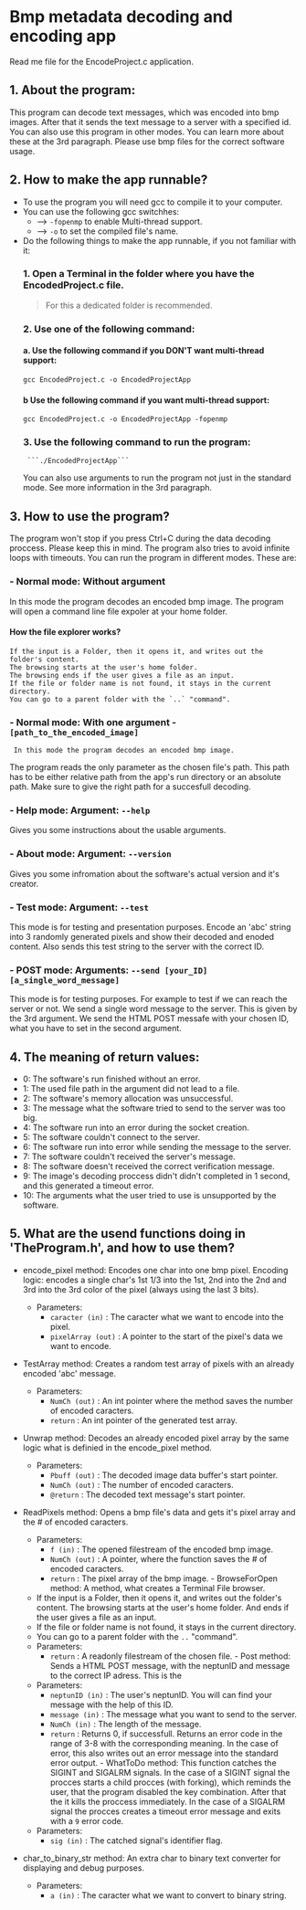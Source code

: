 # Bmp metadata decoding and encoding app
Read me file for the EncodeProject.c application.

## 1. About the program:
   This program can decode text messages, which was encoded into bmp images.
   After that it sends the text message to a server with a specified id.
   You can also use this program in other modes. You can learn more about these at the 3rd paragraph.
   Please use bmp files for the correct software usage.

## 2. How to make the app runnable?
   - To use the program you will need gcc to compile it to your computer.
   - You can use the following gcc switchhes:
     - -->	`-fopenmp` to enable Multi-thread support.
     - -->	`-o` to set the compiled file's name. 	
   - Do the following things to make the app runnable, if you not familiar with it:
     ### 1.	Open a Terminal in the folder where you have the EncodedProject.c file.
        > For this a dedicated folder is recommended.
     ### 2. Use one of the following command:
        #### a. Use the following command if you **DON'T** want multi-thread support:
	  ```gcc EncodedProject.c -o EncodedProjectApp```
        #### b Use the following command if you want multi-thread support:
	  ```gcc EncodedProject.c -o EncodedProjectApp -fopenmp```
     ### 3. Use the following command to run the program:
          ```./EncodedProjectApp```
	  You can also use arguments to run the program not just in the standard mode.
	  See more information in the 3rd paragraph.
 ## 3. How to use the program?
   The program won't stop if you press Ctrl+C during the data decoding proccess. Please keep this in mind.
   The program also tries to avoid infinite loops with timeouts.
   You can run the program in different modes. These are:
 ### - Normal mode: Without argument
   In this mode the program decodes an encoded bmp image.
   The program will open a command line file expoler at your home folder.
 #### How the file explorer works?
    If the input is a Folder, then it opens it, and writes out the folder's content.
    The browsing starts at the user's home folder.
    The browsing ends if the user gives a file as an input.
    If the file or folder name is not found, it stays in the current directory.
    You can go to a parent folder with the `..` "command".
 ### - Normal mode: With one argument - `[path_to_the_encoded_image]`
     In this mode the program decodes an encoded bmp image.
 The program reads the only parameter as the chosen file's path.
			This path has to be either relative path from the app's run directory or an absolute path.
			Make sure to give the right path for a succesfull decoding.
### - Help mode: Argument: `--help`
   Gives you some instructions about the usable arguments.
### - About mode: Argument: `--version`
   Gives you some infromation about the software's actual version and it's creator.
### - Test mode: Argument: `--test`
   This mode is for testing and presentation purposes. Encode an 'abc' string into 3 randomly generated pixels and show their decoded and enoded content. Also sends this test string to the server with the correct ID.
### - POST mode: Arguments: `--send [your_ID] [a_single_word_message]`
   This mode is for testing purposes. For example to test if we can reach the server or not.
   We send a single word message to the server. This is given by the 3rd argument.
   We send the HTML POST messafe with your chosen ID, what you have to set in the second argument.

## 4. The meaning of return values:
   - 0:	The software's run finished without an error.
   - 1:	The used file path in the argument did not lead to a file.
   - 2:	The software's memory allocation was unsuccessful.
   - 3:	The message what the software tried to send to the server was too big.
   - 4:	The software run into an error during the socket creation.
   - 5:	The software couldn't connect to the server.
   - 6:	The software run into error while sending the message to the server.
   - 7:	The software couldn't received the server's message.
   - 8:	The software doesn't received the correct verification message.
   - 9:	The image's decoding proccess didn't didn't completed in 1 second, and this generated a timeout error.
   - 10: The arguments what the user tried to use is unsupported by the software.

## 5. What are the usend functions doing in 'TheProgram.h', and how to use them?
   - encode_pixel method:
     Encodes one char into one bmp pixel.
     Encoding logic: encodes a single char's 1st 1/3 into the 1st, 2nd into the 2nd and 3rd into the 3rd color of the pixel (always using the last 3 bits).
     - Parameters:
       - `caracter (in)` :	The caracter what we want to encode into the pixel.
       - `pixelArray (out)` :	A pointer to the start of the pixel's data we want to encode.
   - TestArray method:
     Creates a random test array of pixels with an already encoded 'abc' message.
     - Parameters:
       - `NumCh (out)` :	An int pointer where the method saves the number of encoded caracters.
       - `return` :		An int pointer of the generated test array.
   - Unwrap method:
     Decodes an already encoded pixel array by the same logic what is definied in the encode_pixel method.
     - Parameters:
       - `Pbuff (out)` :	The decoded image data buffer's start pointer.
       - `NumCh (out)` :	The number of encoded caracters.
       - `@return` :		The decoded text message's start pointer.

   - ReadPixels method:
     Opens a bmp file's data and gets it's pixel array and the # of encoded caracters.
     - Parameters:
       - `f (in)` :		The opened filestream of the encoded bmp image.
       - `NumCh (out)` :	A pointer, where the function saves the # of encoded caracters.
       - `return` :		The pixel array of the bmp image.
    - BrowseForOpen method:
      A method, what creates a Terminal File browser.
      - If the input is a Folder, then it opens it, and writes out the folder's content.
      The browsing starts at the user's home folder. And ends if the user gives a file as an input.
      - If the file or folder name is not found, it stays in the current directory.
      - You can go to a parent folder with the `..` "command".
      - Parameters:
        - `return` :		A readonly filestream of the chosen file.
    - Post method:
      Sends a HTML POST message, with the neptunID and message to the correct IP adress. This is the 
      - Parameters:
        - `neptunID (in)` :	The user's neptunID. You will can find your message with the help of this ID.
        - `message (in)` :	The message what you want to send to the server.
        - `NumCh (in)` :	The length of the message.
        - `return` :		Returns 0, if successfull. Returns an error code in the range of 3-8 with the corresponding meaning. In the case of error, this also writes out an error message into the standard error output.
    - WhatToDo method:
      This function catches the SIGINT and SIGALRM signals.
      In the case of a SIGINT signal the procces starts a child procces (with forking), which reminds the user, that the program disabled the key combination. After that the it kills the proccess immediately. In the case of a SIGALRM signal the procces creates a timeout error message and exits with a `9` error code.
      - Parameters:
        - `sig (in)` :		The catched signal's identifier flag.
   - char_to_binary_str method:
     An extra char to binary text converter for displaying and debug purposes.
     - Parameters:
       - `a (in)` :		The caracter what we want to convert to binary string.
